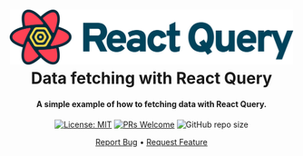 <h1 align="center">
  <div style="display: inline-block;">
    <img src="https://raw.githubusercontent.com/arrudadev/react-data-fetching/main/.github/assets/react-query.svg" width="500" />
  </div>
  Data fetching with React Query
  <br>
</h1>

<h4 align="center">A simple example of how to fetching data with React Query.</h4>

<div align="center">

  [![License: MIT](https://img.shields.io/badge/License-MIT-brightgreen.svg)](https://opensource.org/licenses/MIT)
  [![PRs Welcome](https://img.shields.io/badge/PRs-welcome-brightgreen.svg?style=flat)](http://makeapullrequest.com)
  ![GitHub repo size](https://img.shields.io:/github/repo-size/arrudadev/react-data-fetching)

</div>

<p align="center">
  <a href="https://github.com/arrudadev/react-data-fetching/issues">Report Bug</a> •
  <a href="https://github.com/arrudadev/react-data-fetching/issues">Request Feature</a>
</p>
